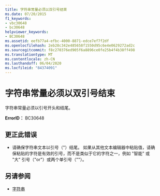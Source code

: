 ```yaml
---
title: 字符串常量必须以双引号结束
ms.date: 07/20/2015
f1_keywords:
- vbc30648
- bc30648
helpviewer_keywords:
- BC30648
ms.assetid: eefb77a4-efbc-4000-8871-edce7ef7f2df
ms.openlocfilehash: 2eb28c342e485658f1550d95c6e4e0629272ad2c
ms.sourcegitcommit: f8c270376ed905f6a8896ce0fe25b4f4b38ff498
ms.translationtype: MT
ms.contentlocale: zh-CN
ms.lasthandoff: 06/04/2020
ms.locfileid: "84374091"
---
```

# <a name="string-constants-must-end-with-a-double-quote"></a>字符串常量必须以双引号结束
字符串常量必须以引号开头和结尾。  
  
 **ErrorID：** BC30648  
  
## <a name="to-correct-this-error"></a>更正此错误  
  
- 请确保字符串文本以引号（"）结尾。 如果从其他文本编辑器中粘贴值，请确保粘贴的字符是有效的引号，而不是类似于它的字符之一，例如 "智能" 或 "大" 引号（"or"）或两个单引号（""）。  
  
## <a name="see-also"></a>另请参阅

- [字符串](../../programming-guide/language-features/strings/index.md)
